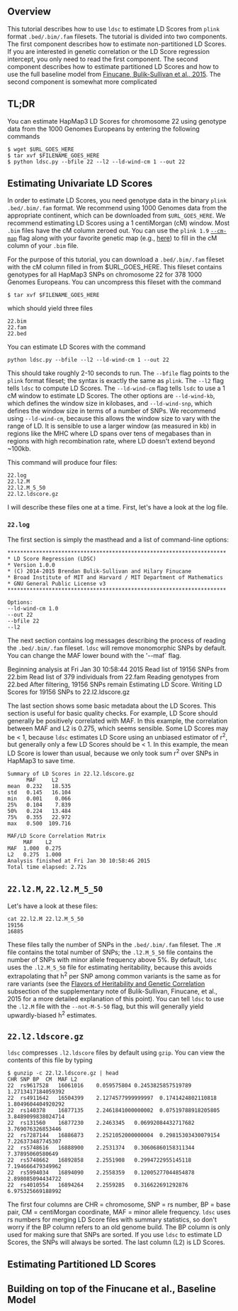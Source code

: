## Overview

This tutorial describes how to use `ldsc` to estimate LD Scores from `plink` format `.bed/.bim/.fam` filesets. The tutorial is divided into two components. The first component describes how to estimate non-partitioned LD Scores. If you are interested in genetic correlation or the LD Score regression intercept, you only need to read the first component. The second component describes how to estimate partitioned LD Scores and how to use the full baseline model from [Finucane, Bulik-Sullivan et al., 2015](http://biorxiv.org/content/early/2015/01/23/014241.full-text.pdf). The second component is somewhat more complicated

## TL;DR
You can estimate HapMap3 LD Scores for chromosome 22 using genotype data from the 1000 Genomes Europeans by entering the following commands

	$ wget $URL_GOES_HERE
	$ tar xvf $FILENAME_GOES_HERE
	$ python ldsc.py --bfile 22 --l2 --ld-wind-cm 1 --out 22

## Estimating Univariate LD Scores

In order to estimate LD Scores, you need genotype data in the binary `plink` `.bed/.bim/.fam` format. We recommend using 1000 Genomes data from the appropriate continent, which can be downloaded from `$URL_GOES_HERE`. We recommend estimating LD Scores using a 1 centiMorgan (cM) window. Most `.bim` files have the cM column zeroed out. You can use the `plink 1.9` [`--cm-map`](https://www.cog-genomics.org/plink2/input#cm_map) flag along with your favorite genetic map (e.g., [here](https://mathgen.stats.ox.ac.uk/impute/1000GP%20Phase%203%20haplotypes%206%20October%202014.html)) to fill in the cM column of your `.bim` file. 

For the purpose of this tutorial, you can download a `.bed/.bim/.fam` fileset with the cM column filled in from $URL_GOES_HERE. This fileset contains genotypes for all HapMap3 SNPs on chromosome 22 for 378 1000 Genomes Europeans. You can uncompress this fileset with the command

	$ tar xvf $FILENAME_GOES_HERE

which should yield three files
	
	22.bim
	22.fam
	22.bed

You can estimate LD Scores with the command

	python ldsc.py --bfile --l2 --ld-wind-cm 1 --out 22

This should take roughly 2-10 seconds to run. The `--bfile` flag points to the `plink` format fileset; the syntax is exactly the same as `plink`. The `--l2` flag tells `ldsc` to compute LD Scores. The `--ld-wind-cm` flag tells `lsdc` to use a 1 cM window to estimate LD Scores. The other options are `--ld-wind-kb`, which defines the window size in kilobases, and `--ld-wind-snp`, which defines the window size in terms of a number of SNPs. We recommend using `--ld-wind-cm`, because this allows the window size to vary with the range of LD. It is sensible to use a larger window (as measured in kb) in regions like the MHC where LD spans over tens of megabases than in regions with high recombination rate, where LD doesn't extend beyond ~100kb.

This command will produce four files:
	
	22.log
	22.l2.M
	22.l2.M_5_50
	22.l2.ldscore.gz
	
I will describe these files one at a time. First, let's have a look at the log file.

### `22.log`
The first section is simply the masthead and a list of command-line options:

	*********************************************************************
	* LD Score Regression (LDSC)
	* Version 1.0.0
	* (C) 2014-2015 Brendan Bulik-Sullivan and Hilary Finucane
	* Broad Institute of MIT and Harvard / MIT Department of Mathematics
	* GNU General Public License v3
	*********************************************************************

	Options:
	--ld-wind-cm 1.0
	--out 22
	--bfile 22
	--l2

The next section contains log messages describing the process of reading the `.bed/.bim/.fam` fileset. `ldsc` will remove monomorphic SNPs by default. You can change the MAF lower bound with the '--maf` flag.

Beginning analysis at Fri Jan 30 10:58:44 2015
Read list of 19156 SNPs from 22.bim
Read list of 379 individuals from 22.fam
Reading genotypes from 22.bed
After filtering, 19156 SNPs remain
Estimating LD Score.
Writing LD Scores for 19156 SNPs to 22.l2.ldscore.gz

The last section shows some basic metadata about the LD Scores. This section is useful for basic quality checks. For example, LD Score should generally be positively correlated with MAF. In this example, the correlation between MAF and L2 is 0.275, which seems sensible. Some LD Scores may be < 1, because `ldsc` estimates LD Score using an unbiased estimator of r<sup>2</sup>, but generally only a few LD Scores should be < 1. In this example, the mean LD Score is lower than usual, because we only took sum r<sup>2</sup> over SNPs in HapMap3 to save time. 

	Summary of LD Scores in 22.l2.ldscore.gz
	      MAF     L2
	mean  0.232   18.535
	std   0.145   16.104
	min   0.001    0.066
	25%   0.104    7.839
	50%   0.224   13.484
	75%   0.355   22.972
	max   0.500  109.716

	MAF/LD Score Correlation Matrix
         MAF    L2
	MAF  1.000  0.275
	L2   0.275  1.000
	Analysis finished at Fri Jan 30 10:58:46 2015
	Total time elapsed: 2.72s

## `22.l2.M`, `22.l2.M_5_50`

Let's have a look at these files:
	
	cat 22.l2.M 22.l2.M_5_50
	19156
	16885
These files tally the number of SNPs in the `.bed/.bim/.fam` fileset. The `.M` file contains the total number of SNPs; the `.l2.M_5_50` file contains the number of SNPs with minor allele frequency above 5%. By default, `ldsc` uses the `.l2.M_5_50` file for estimating heritability, because this avoids extrapolating that h<sup>2</sup> per SNP among common variants is the same as for rare variants (see the [Flavors of Heritability and Genetic Correlation](http://www.biorxiv.org/content/early/2015/01/27/014498.full-text.pdf) subsection of the supplementary note of Bulik-Sullivan, Finucane, et al., 2015 for a more detailed explanation of this point). You can tell `ldsc` to use the `.l2.M` file with the `--not-M-5-50` flag, but this will generally yield upwardly-biased h<sup>2</sup> estimates.


## `22.l2.ldscore.gz`

`ldsc` compresses `.l2.ldscore` files by default using `gzip`. You can view the contents of this file by typing

	$ gunzip -c 22.l2.ldscore.gz | head 
	CHR	SNP	BP	CM	MAF	L2
	22	rs9617528	16061016	0.059575804	0.2453825857519789	1.2713417184059392
	22	rs4911642	16504399	2.1274577999999997	0.1741424802110818	1.8049604404920292
	22	rs140378	16877135	2.2461841000000002	0.07519788918205805	3.8489099838024714
	22	rs131560	16877230	2.2463345	0.06992084432717682	3.769076326853446
	22	rs7287144	16886873	2.2521052000000004	0.29815303430079154	7.226373487745307
	22	rs5748616	16888900	2.2531374	0.30606860158311344	7.37895060580649
	22	rs5748662	16892858	2.2551908	0.2994722955145118	7.194666479349962
	22	rs5994034	16894090	2.2558359	0.12005277044854878	2.898085094434722
	22	rs4010554	16894264	2.2559285	0.316622691292876	6.975325669188992

The first four columns are CHR = chromosome, SNP = rs number, BP = base pair, CM = centiMorgan coordinate, MAF = minor allele frequency. `ldsc` uses rs numbers for merging LD Score files with summary statistics, so don't worry if the BP column refers to an old genome build. The BP column is only used for making sure that SNPs are sorted. If you use `ldsc` to estimate LD Scores, the SNPs will always be sorted. The last column (L2) is LD Scores. 


## Estimating Partitioned LD Scores

## Building on top of the Finucane et al., Baseline Model